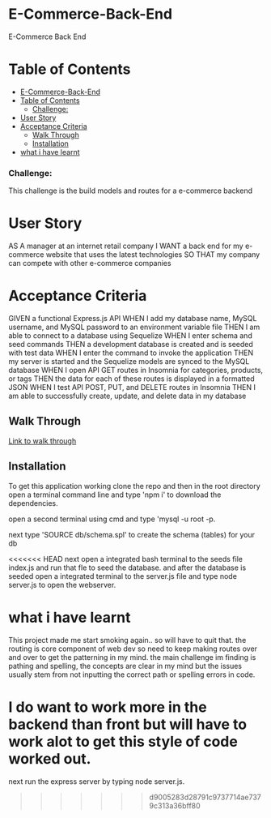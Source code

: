 # E-Commerce-Back-End
E-Commerce Back End

# Table of Contents
- [E-Commerce-Back-End](#e-commerce-back-end)
- [Table of Contents](#table-of-contents)
    - [Challenge:](#challenge)
- [User Story](#user-story)
- [Acceptance Criteria](#acceptance-criteria)
  - [Walk Through](#walk-through)
  - [Installation](#installation)
- [what i have learnt](#what-i-have-learnt)
  
### Challenge:
This challenge is the build models and routes for a e-commerce backend

# User Story

AS A manager at an internet retail company
I WANT a back end for my e-commerce website that uses the latest technologies
SO THAT my company can compete with other e-commerce companies

# Acceptance Criteria

GIVEN a functional Express.js API
WHEN I add my database name, MySQL username, and MySQL password to an environment variable file
THEN I am able to connect to a database using Sequelize
WHEN I enter schema and seed commands
THEN a development database is created and is seeded with test data
WHEN I enter the command to invoke the application
THEN my server is started and the Sequelize models are synced to the MySQL database
WHEN I open API GET routes in Insomnia for categories, products, or tags
THEN the data for each of these routes is displayed in a formatted JSON
WHEN I test API POST, PUT, and DELETE routes in Insomnia
THEN I am able to successfully create, update, and delete data in my database

## Walk Through

[Link to walk through](https://drive.google.com/file/d/1Zzk90FBCZm4SG4VofBxz9oElMjI3HBms/view)

## Installation
To get this application working clone the repo and then in the root directory open a terminal command line and type 'npm i' to download the dependencies. 

open a second terminal using cmd and type 'mysql -u root -p. 

next type 'SOURCE db/schema.spl' to create the schema (tables) for your db

<<<<<<< HEAD
next open a integrated bash terminal to the seeds file index.js and run that fle to seed the database. and after the database is seeded open a integrated terminal to the server.js file and type node server.js to open the webserver.

# what i have learnt

This project made me start smoking again.. so will have to quit that. the routing is core component of web dev so need to keep making routes over and over to get the patterning in my mind. the main challenge im finding is pathing and spelling, the concepts are clear in my mind but the issues usually stem from not inputting the correct path or spelling errors in code. 

I do want to work more in the backend than front but will have to work alot to get this style of code worked out. 
=======
next run the express server by typing node server.js.
>>>>>>> d9005283d28791c9737714ae7379c313a36bff80

